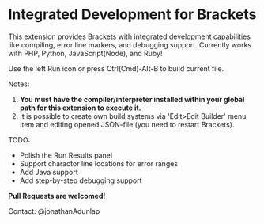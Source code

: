 Integrated Development for Brackets
================
This extension provides Brackets with integrated development capabilities like compiling, error line markers, and debugging support. Currently works with PHP, Python, JavaScript(Node), and Ruby!

Use the left Run icon or press Ctrl(Cmd)-Alt-B to build current file.

Notes:

1. **You must have the compiler/interpreter installed within your global path for this extension to execute it.**
2. It is possible to create own build systems via 'Edit>Edit Builder' menu item and editing opened JSON-file (you need to restart Brackets). 

TODO:

* Polish the Run Results panel
* Support charactor line locations for error ranges
* Add Java support
* Add step-by-step debugging support

**Pull Requests are welcomed!**

Contact: @jonathanAdunlap
